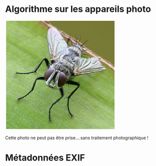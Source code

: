 # Algorithme sur les appareils photo  

![Mouche et feuille nette](img/mouche_et_feuille_nette.png)  

Cette photo ne peut pas être prise....sans traitement photographique ! 



# Métadonnées EXIF  
